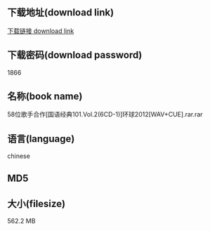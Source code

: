 ## 下载地址(download link)
[下载链接 download link](https://tutu365.netlify.app/?s=58%E4%BD%8D%E6%AD%8C%E6%89%8B%E5%90%88%E4%BD%9C%5B%E5%9B%BD%E8%AF%AD%E7%BB%8F%E5%85%B8101.Vol.2%286CD-1%29%5D%E7%8E%AF%E7%90%832012%5BWAV%2BCUE%5D.rar)

## 下载密码(download password)
1866

## 名称(book name)
58位歌手合作[国语经典101.Vol.2(6CD-1)]环球2012[WAV+CUE].rar.rar

## 语言(language)
chinese

## MD5


## 大小(filesize)
562.2 MB
